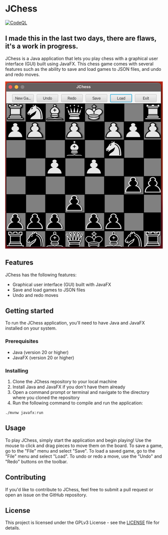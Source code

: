 # JChess

[![CodeQL](https://github.com/javachaos/JChess/actions/workflows/codeql.yml/badge.svg)](https://github.com/javachaos/JChess/actions/workflows/codeql.yml)

## I made this in the last two days, there are flaws, it's a work in progress.

JChess is a Java application that lets you play chess with a graphical user interface (GUI) built using JavaFX. This chess game comes with several features such as the ability to save and load games to JSON files, and undo and redo moves.

![JChess Img](src/main/resources/img.png)

## Features

JChess has the following features:

- Graphical user interface (GUI) built with JavaFX
- Save and load games to JSON files
- Undo and redo moves

## Getting started

To run the JChess application, you'll need to have Java and JavaFX installed on your system.

### Prerequisites

- Java (version 20 or higher)
- JavaFX (version 20 or higher)

### Installing

1. Clone the JChess repository to your local machine
2. Install Java and JavaFX if you don't have them already
3. Open a command prompt or terminal and navigate to the directory where you cloned the repository
4. Run the following command to compile and run the application:

```
./mvnw javafx:run
```
## Usage

To play JChess, simply start the application and begin playing! Use the mouse to click and drag pieces to move them on the board. To save a game, go to the "File" menu and select "Save". To load a saved game, go to the "File" menu and select "Load". To undo or redo a move, use the "Undo" and "Redo" buttons on the toolbar.

## Contributing

If you'd like to contribute to JChess, feel free to submit a pull request or open an issue on the GitHub repository.

## License

This project is licensed under the GPLv3 License - see the [LICENSE](LICENSE) file for details.


